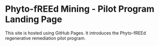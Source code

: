 # Phyto-fREEd Mining - Pilot Program Landing Page

This site is hosted using GitHub Pages.
It introduces the Phyto-fREEd regenerative remediation pilot program.
